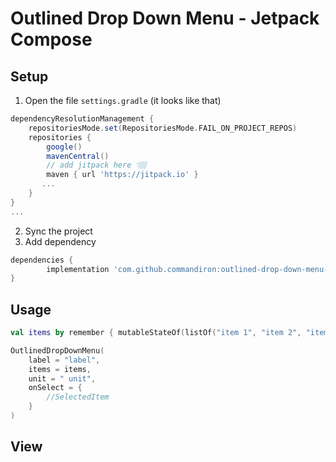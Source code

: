 # Outlined Drop Down Menu - Jetpack Compose

## Setup
1. Open the file `settings.gradle` (it looks like that)
```groovy
dependencyResolutionManagement {
    repositoriesMode.set(RepositoriesMode.FAIL_ON_PROJECT_REPOS)
    repositories {
        google()
        mavenCentral()
        // add jitpack here 👇🏽
        maven { url 'https://jitpack.io' }
       ...
    }
} 
...
```
2. Sync the project
3. Add dependency
```groovy
dependencies {
        implementation 'com.github.commandiron:outlined-drop-down-menu-compose:1.0'
}
```

## Usage
```kotlin  
val items by remember { mutableStateOf(listOf("item 1", "item 2", "item 3")) }

OutlinedDropDownMenu(
    label = "label",
    items = items,
    unit = " unit",
    onSelect = {
        //SelectedItem
    }
)
```

## View
